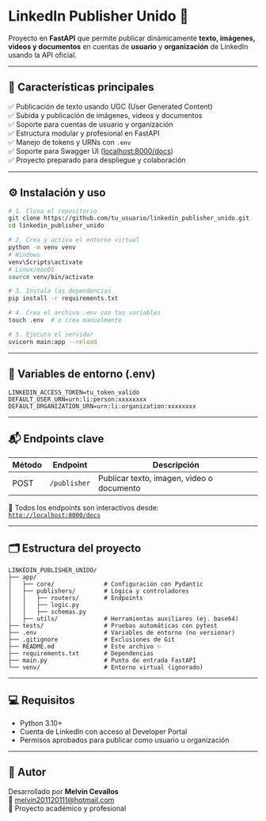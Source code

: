 # LinkedIn Publisher Unido 🚀

Proyecto en **FastAPI** que permite publicar dinámicamente **texto, imágenes, videos y documentos** en cuentas de **usuario** y **organización** de LinkedIn usando la API oficial.

---

## 🧩 Características principales

✅ Publicación de texto usando UGC (User Generated Content)  
✅ Subida y publicación de imágenes, videos y documentos  
✅ Soporte para cuentas de usuario y organización  
✅ Estructura modular y profesional en FastAPI  
✅ Manejo de tokens y URNs con `.env`  
✅ Soporte para Swagger UI ([localhost:8000/docs](http://localhost:8000/docs))  
✅ Proyecto preparado para despliegue y colaboración

---

## ⚙️ Instalación y uso

```bash
# 1. Clona el repositorio
git clone https://github.com/tu_usuario/linkedin_publisher_unido.git
cd linkedin_publisher_unido

# 2. Crea y activa el entorno virtual
python -m venv venv
# Windows
venv\Scripts\activate
# Linux/macOS
source venv/bin/activate

# 3. Instala las dependencias
pip install -r requirements.txt

# 4. Crea el archivo .env con tus variables
touch .env  # o crea manualmente

# 5. Ejecuta el servidor
uvicorn main:app --reload
```

---

## 🔐 Variables de entorno (.env)

```env
LINKEDIN_ACCESS_TOKEN=tu_token_valido
DEFAULT_USER_URN=urn:li:person:xxxxxxxx
DEFAULT_ORGANIZATION_URN=urn:li:organization:xxxxxxxx
```

---

## 📬 Endpoints clave

| Método | Endpoint     | Descripción                                   |
|--------|--------------|-----------------------------------------------|
| POST   | `/publisher` | Publicar texto, imagen, video o documento     |

🧪 Todos los endpoints son interactivos desde:  
[`http://localhost:8000/docs`](http://localhost:8000/docs)

---

## 🗂️ Estructura del proyecto

```
LINKEDIN_PUBLISHER_UNIDO/
├── app/
│   ├── core/              # Configuración con Pydantic
│   ├── publishers/        # Lógica y controladores
│   │   ├── routers/       # Endpoints
│   │   ├── logic.py
│   │   ├── schemas.py
│   ├── utils/             # Herramientas auxiliares (ej. base64)
├── tests/                 # Pruebas automáticas con pytest
├── .env                   # Variables de entorno (no versionar)
├── .gitignore             # Exclusiones de Git
├── README.md              # Este archivo ✨
├── requirements.txt       # Dependencias
├── main.py                # Punto de entrada FastAPI
└── venv/                  # Entorno virtual (ignorado)
```

---

## 💻 Requisitos

- Python 3.10+
- Cuenta de LinkedIn con acceso al Developer Portal
- Permisos aprobados para publicar como usuario u organización

---

## 🙌 Autor

Desarrollado por **Melvin Cevallos**  
📧 melvin201120111@hotmail.com  
🧠 Proyecto académico y profesional